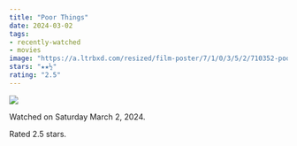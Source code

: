```yaml
---
title: "Poor Things"
date: 2024-03-02
tags:
- recently-watched
- movies
image: "https://a.ltrbxd.com/resized/film-poster/7/1/0/3/5/2/710352-poor-things-0-600-0-900-crop.jpg?v=a0f2ee9a0e"
stars: "★★½"
rating: "2.5"
---
```


<div class="letterboxd-movie-data-content">
   <p><img src="https://a.ltrbxd.com/resized/film-poster/7/1/0/3/5/2/710352-poor-things-0-600-0-900-crop.jpg?v=a0f2ee9a0e"/></p> <p>Watched on Saturday March 2, 2024.</p> 
  <p>Rated 2.5 stars.<p>
  <div class="float-clear"></div>
</div>